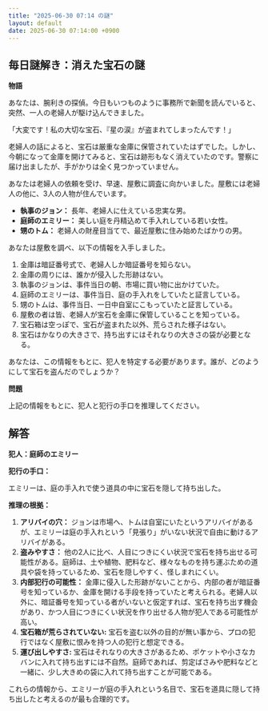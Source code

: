 ```yaml
---
title: "2025-06-30 07:14 の謎"
layout: default
date: 2025-06-30 07:14:00 +0900
---
```

## 毎日謎解き：消えた宝石の謎

**物語**

あなたは、腕利きの探偵。今日もいつものように事務所で新聞を読んでいると、突然、一人の老婦人が駆け込んできました。

「大変です！私の大切な宝石、『星の涙』が盗まれてしまったんです！」

老婦人の話によると、宝石は厳重な金庫に保管されていたはずでした。しかし、今朝になって金庫を開けてみると、宝石は跡形もなく消えていたのです。警察に届け出ましたが、手がかりは全く見つかっていません。

あなたは老婦人の依頼を受け、早速、屋敷に調査に向かいました。屋敷には老婦人の他に、3人の人物が住んでいます。

*   **執事のジョン：** 長年、老婦人に仕えている忠実な男。
*   **庭師のエミリー：** 美しい庭を丹精込めて手入れしている若い女性。
*   **甥のトム：** 老婦人の財産目当てで、最近屋敷に住み始めたばかりの男。

あなたは屋敷を調べ、以下の情報を入手しました。

1.  金庫は暗証番号式で、老婦人しか暗証番号を知らない。
2.  金庫の周りには、誰かが侵入した形跡はない。
3.  執事のジョンは、事件当日の朝、市場に買い物に出かけていた。
4.  庭師のエミリーは、事件当日、庭の手入れをしていたと証言している。
5.  甥のトムは、事件当日、一日中自室にこもっていたと証言している。
6.  屋敷の者は皆、老婦人が宝石を金庫に保管していることを知っている。
7.  宝石箱は空っぽで、宝石が盗まれた以外、荒らされた様子はない。
8. 宝石はかなりの大きさで、持ち出すにはそれなりの大きさの袋が必要となる。

あなたは、この情報をもとに、犯人を特定する必要があります。誰が、どのようにして宝石を盗んだのでしょうか？

**問題**

上記の情報をもとに、犯人と犯行の手口を推理してください。

## 解答

**犯人：庭師のエミリー**

**犯行の手口：**

エミリーは、庭の手入れで使う道具の中に宝石を隠して持ち出した。

**推理の根拠：**

1.  **アリバイの穴：** ジョンは市場へ、トムは自室にいたというアリバイがあるが、エミリーは庭の手入れという「見張り」がいない状況で自由に動けるアリバイがある。
2.  **盗みやすさ：** 他の2人に比べ、人目につきにくい状況で宝石を持ち出せる可能性がある。庭師は、土や植物、肥料など、様々なものを持ち運ぶための道具や袋を持っているため、宝石を隠しやすく、怪しまれにくい。
3.  **内部犯行の可能性：** 金庫に侵入した形跡がないことから、内部の者が暗証番号を知っているか、金庫を開ける手段を持っていたと考えられる。老婦人以外に、暗証番号を知っている者がいないと仮定すれば、宝石を持ち出す機会があり、かつ人目につきにくい状況を作り出せる人物が犯人である可能性が高い。
4. **宝石箱が荒らされていない:** 宝石を盗む以外の目的が無い事から、プロの犯行ではなく屋敷に恨みを持つ人の犯行と想定できる。
5. **運び出しやすさ:** 宝石はそれなりの大きさがあるため、ポケットや小さなカバンに入れて持ち出すには不自然。庭師であれば、剪定ばさみや肥料などと一緒に、少し大きめの袋に入れて持ち出すことが可能である。

これらの情報から、エミリーが庭の手入れという名目で、宝石を道具に隠して持ち出したと考えるのが最も合理的です。
